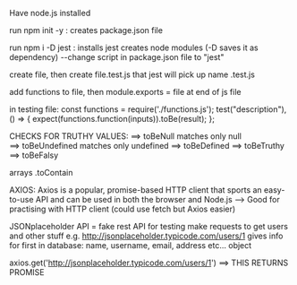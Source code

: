 Have node.js installed

run npm init -y : creates package.json file

run npm i -D jest : installs jest creates node modules (-D saves it as dependency)
--change script in package.json file to "jest"

create file, then create file.test.js that jest will pick up name .test.js

add functions to file, then
module.exports = file
at end of js file

in testing file: const functions = require('./functions.js');
test("description"), () => {
expect(functions.function(inputs)).toBe(result);
};

CHECKS FOR TRUTHY VALUES:
==> toBeNull matches only null  
==> toBeUndefined matches only undefined
==> toBeDefined
==> toBeTruthy
==> toBeFalsy

arrays .toContain

AXIOS: Axios is a popular, promise-based HTTP client that sports an easy-to-use API and can be used in both the browser and Node.js
--> Good for practising with HTTP client (could use fetch but Axios easier)

JSONplaceholder API = fake rest API for testing make requests to get users and other stuff
e.g. http://jsonplaceholder.typicode.com/users/1
gives info for first in database: name, username, email, address etc... object

axios.get('http://jsonplaceholder.typicode.com/users/1') ==> THIS RETURNS PROMISE
